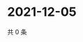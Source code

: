 # 2021-12-05

共 0 条

<!-- BEGIN WEIBO -->
<!-- 最后更新时间 Sun Dec 05 2021 12:11:30 GMT+0800 (China Standard Time) -->

<!-- END WEIBO -->
